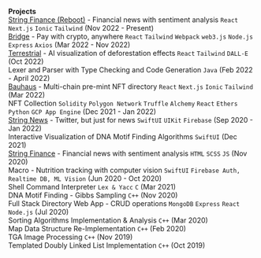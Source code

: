 **Projects**<br/>
[String Finance (Reboot)](https://stringfinance.app) - Financial news with sentiment analysis `React` `Next.js` `Ionic` `Tailwind` (Nov 2022 - Present)<br/>
[Bridge](https://twitter.com/bridgelabsxyz) - Pay with crypto, anywhere `React` `Tailwind` `Webpack` `web3.js` `Node.js` `Express` `Axios` (Mar 2022 - Nov 2022)<br/>
[Terrestrial](https://terrestrial.vercel.app/) - AI visualization of deforestation effects `React` `Tailwind` `DALL-E` (Oct 2022)<br/>
Lexer and Parser with Type Checking and Code Generation `Java` (Feb 2022 - April 2022)<br/>
[Bauhaus](https://frombauhaus.vercel.app/home) - Multi-chain pre-mint NFT directory `React` `Next.js` `Ionic` `Tailwind` (Mar 2022)<br/>
NFT Collection `Solidity` `Polygon Network` `Truffle` `Alchemy` `React` `Ethers` `Python` `GCP App Engine` (Dec 2021 - Jan 2022)<br/>
[String News](https://apple.co/3VkJcUH) - Twitter, but just for news `SwiftUI` `UIKit` `Firebase` (Sep 2020 - Jan 2022)<br/>
Interactive Visualization of DNA Motif Finding Algorithms `SwiftUI` (Dec 2021)<br/>
[String Finance](https://string.news) - Financial news with sentiment analysis `HTML` `SCSS` `JS` (Nov 2020)<br/>
Macro - Nutrition tracking with computer vision `SwiftUI` `Firebase Auth, Realtime DB, ML Vision` (Jun 2020 - Oct 2020)<br/>
Shell Command Interpreter `Lex & Yacc` `C` (Mar 2021)<br/>
DNA Motif Finding - Gibbs Sampling `C++` (Nov 2020)<br/>
Full Stack Directory Web App - CRUD operations `MongoDB` `Express` `React` `Node.js` (Jul 2020)<br/>
Sorting Algorithms Implementation & Analysis `C++` (Mar 2020)<br/>
Map Data Structure Re-Implementation `C++` (Feb 2020)<br/>
TGA Image Processing `C++` (Nov 2019)<br/>
Templated Doubly Linked List Implementation `C++` (Oct 2019)<br/>
<!--
### Hi there 👋


**schwjustin/schwjustin** is a ✨ _special_ ✨ repository because its `README.md` (this file) appears on your GitHub profile.

Here are some ideas to get you started:

- 🔭 I’m currently working on ...
- 🌱 I’m currently learning ...
- 👯 I’m looking to collaborate on ...
- 🤔 I’m looking for help with ...
- 💬 Ask me about ...
- 📫 How to reach me: ...
- 😄 Pronouns: ...
- ⚡ Fun fact: ...
-->
